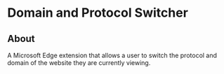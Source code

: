 # Domain and Protocol Switcher

## About

A Microsoft Edge extension that allows a user to switch the protocol and domain of the website they are currently viewing.
